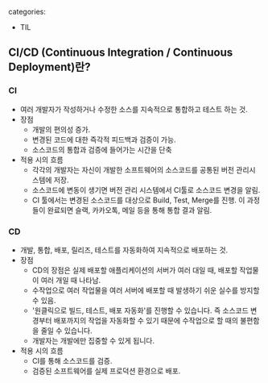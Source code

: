 categories:
- TIL
## CI/CD (Continuous Integration / Continuous Deployment)란?

### CI
- 여러 개발자가 작성하거나 수정한 소스를 지속적으로 통합하고 테스트 하는 것.
- 장점
  - 개발의 편의성 증가.
  - 변경된 코드에 대한 즉각적 피드백과 검증이 가능.
  - 소스코드의 통합과 검증에 들어가는 시간을 단축
- 적용 시의 흐름
  - 각각의 개발자는 자신이 개발한 소프트웨어의 소스코드를 공통된 버전 관리시스템에 저장.
  - 소스코드에 변동이 생기면 버전 관리 시스템에서 CI툴로 소스코드 변경을 알림.
  - CI 툴에서는 변경된 소스코드를 대상으로 Build, Test, Merge를 진행. 이 과정들이 완료되면 슬랙, 카카오톡, 메일 등을 통해 통합 결과 알림. 

### CD
- 개발, 통합, 배포, 릴리즈, 테스트를 자동화하여 지속적으로 배포하는 것.
- 장점
  - CD의 장점은 실제 배포할 애플리케이션의 서버가 여러 대일 때, 배포할 작업물이 여러 개일 때 나타남. 
  - 수작업으로 여러 작업물을 여러 서버에 배포할 때 발생하기 쉬운 실수를 방지할 수 있음.
  - '원클릭으로 빌드, 테스트, 배포 자동화'를 진행할 수 있습니다. 즉 소스코드 변경부터 배포까지의 작업을 자동화할 수 있기 때문에 수작업으로 할 때의 불편함을 줄일 수 있습니다.
  - 개발자는 개발에만 집중할 수 있게 됩니다.  
- 적용 시의 흐름
  - CI를 통해 소스코드를 검증.
  - 검증된 소프트웨어를 실제 프로덕션 환경으로 배포.
